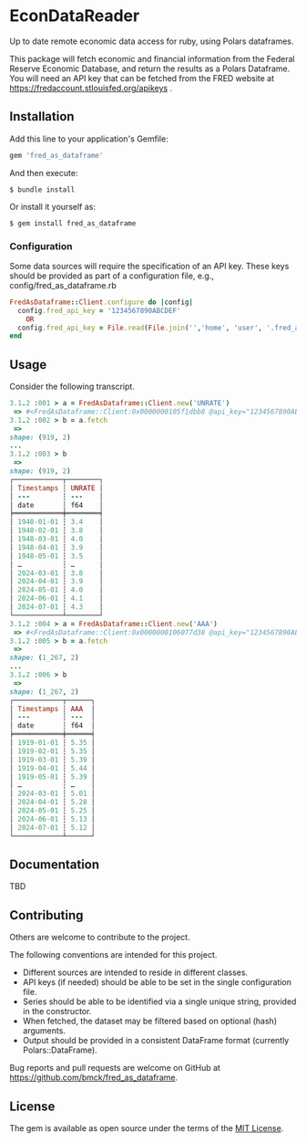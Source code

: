 # EconDataReader

Up to date remote economic data access for ruby, using Polars dataframes. 

This package will fetch economic and financial information from the Federal Reserve Economic Database, and return the results as a Polars Dataframe.  You will need an API key that can be fetched from the FRED website at https://fredaccount.stlouisfed.org/apikeys .

## Installation

Add this line to your application's Gemfile:

```ruby
gem 'fred_as_dataframe'
```

And then execute:

    $ bundle install

Or install it yourself as:

    $ gem install fred_as_dataframe


### Configuration

Some data sources will require the specification of an API key.  These keys should be provided as part of a configuration file, e.g., config/fred_as_dataframe.rb

```ruby
FredAsDataframe::Client.configure do |config|
  config.fred_api_key = '1234567890ABCDEF'
    OR
  config.fred_api_key = File.read(File.join('','home', 'user', '.fred_api_key.txt'))
end
```    

## Usage

Consider the following transcript.

``` ruby
3.1.2 :001 > a = FredAsDataframe::Client.new('UNRATE')
 => #<FredAsDataframe::Client:0x0000000105f1dbb8 @api_key="1234567890ABCDEF", @tag="UNRATE"> 
3.1.2 :002 > b = a.fetch
 => 
shape: (919, 2)                                                    
...                                                                
3.1.2 :003 > b
 => 
shape: (919, 2)                                                    
┌────────────┬────────┐                                            
│ Timestamps ┆ UNRATE │                                            
│ ---        ┆ ---    │                                            
│ date       ┆ f64    │                                            
╞════════════╪════════╡                                            
│ 1948-01-01 ┆ 3.4    │                                            
│ 1948-02-01 ┆ 3.8    │                                            
│ 1948-03-01 ┆ 4.0    │                            
│ 1948-04-01 ┆ 3.9    │                            
│ 1948-05-01 ┆ 3.5    │
│ …          ┆ …      │
│ 2024-03-01 ┆ 3.8    │
│ 2024-04-01 ┆ 3.9    │
│ 2024-05-01 ┆ 4.0    │
│ 2024-06-01 ┆ 4.1    │
│ 2024-07-01 ┆ 4.3    │
└────────────┴────────┘ 
3.1.2 :004 > a = FredAsDataframe::Client.new('AAA')
 => #<FredAsDataframe::Client:0x0000000106077d38 @api_key="1234567890ABCDEF", @tag="AAA"> 
3.1.2 :005 > b = a.fetch
 => 
shape: (1_267, 2)        
...                      
3.1.2 :006 > b
 => 
shape: (1_267, 2)        
┌────────────┬──────┐    
│ Timestamps ┆ AAA  │    
│ ---        ┆ ---  │    
│ date       ┆ f64  │    
╞════════════╪══════╡    
│ 1919-01-01 ┆ 5.35 │    
│ 1919-02-01 ┆ 5.35 │
│ 1919-03-01 ┆ 5.39 │
│ 1919-04-01 ┆ 5.44 │
│ 1919-05-01 ┆ 5.39 │
│ …          ┆ …    │
│ 2024-03-01 ┆ 5.01 │
│ 2024-04-01 ┆ 5.28 │
│ 2024-05-01 ┆ 5.25 │
│ 2024-06-01 ┆ 5.13 │
│ 2024-07-01 ┆ 5.12 │
└────────────┴──────┘ 

```

## Documentation

TBD

## Contributing

Others are welcome to contribute to the project.

The following conventions are intended for this project.
 * Different sources are intended to reside in different classes.  
 * API keys (if needed) should be able to be set in the single configuration file.  
 * Series should be able to be identified via a single unique string, provided in the constructor.
 * When fetched, the dataset may be filtered based on optional (hash) arguments.
 * Output should be provided in a consistent DataFrame format (currently Polars::DataFrame).

Bug reports and pull requests are welcome on GitHub at https://github.com/bmck/fred_as_dataframe.


## License

The gem is available as open source under the terms of the [MIT License](https://opensource.org/licenses/MIT).
